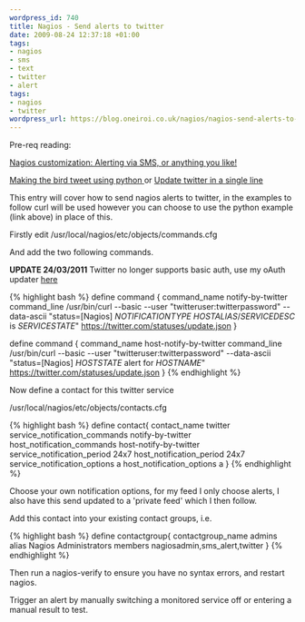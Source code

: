 ```yaml
--- 
wordpress_id: 740
title: Nagios - Send alerts to twitter
date: 2009-08-24 12:37:18 +01:00
tags: 
- nagios
- sms
- text
- twitter
- alert
tags: 
- nagios
- twitter
wordpress_url: https://blog.oneiroi.co.uk/nagios/nagios-send-alerts-to-twitter
---
```

Pre-req reading:

<a href="https://blog.oneiroi.co.uk/nagios/nagios-customization-alerting-via-sms-or-anything-you-like">Nagios customization: Alerting via SMS, or anything you like!</a>

<a href="https://blog.oneiroi.co.uk/linux/update-twitter-in-a-single-line">Making the bird tweet using python
</a>
or
<a href="https://blog.oneiroi.co.uk/python/making-the-bird-tweet-using-python">Update twitter in a single line</a>

This entry will cover how to send nagios alerts to twitter, in the examples to follow curl will be used however you can choose to use the python example (link above) in place of this.

Firstly edit /usr/local/nagios/etc/objects/commands.cfg

And add the two following commands.

<strong>UPDATE 24/03/2011</strong> Twitter no longer supports basic auth, use my oAuth updater <a href="https://github.com/Oneiroi/nagios_addons/blob/master/twitter/nagios_bot.py">here</a>

{% highlight bash %}
define command {
        command_name    notify-by-twitter
        command_line    /usr/bin/curl --basic --user "twitteruser:twitterpassword" --data-ascii "status=[Nagios] $NOTIFICATIONTYPE$ $HOSTALIAS$/$SERVICEDESC$ is $SERVICESTATE$" https://twitter.com/statuses/update.json
}

define command {
        command_name    host-notify-by-twitter
        command_line    /usr/bin/curl --basic --user "twitteruser:twitterpassword" --data-ascii "status=[Nagios] $HOSTSTATE$ alert for $HOSTNAME$" https://twitter.com/statuses/update.json
}
{% endhighlight %}

Now define a contact for this twitter service

/usr/local/nagios/etc/objects/contacts.cfg

{% highlight bash %}
define contact{
        contact_name                    twitter
        service_notification_commands   notify-by-twitter
        host_notification_commands      host-notify-by-twitter
        service_notification_period 24x7
        host_notification_period 24x7
        service_notification_options a
        host_notification_options a
}
{% endhighlight %}

Choose your own notification options, for my feed I only choose alerts, I also have this send updated to a 'private feed' which I then follow.

Add this contact into your existing contact groups, i.e.


{% highlight bash %}
define contactgroup{
        contactgroup_name       admins
        alias                   Nagios Administrators
        members                 nagiosadmin,sms_alert,twitter
        }
{% endhighlight %}

Then run a nagios-verify to ensure you have no syntax errors, and restart nagios.

Trigger an alert by manually switching a monitored service off or entering a manual result to test.

 
